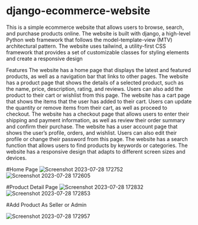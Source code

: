 # django-ecommerce-website
This is a simple ecommerce website that allows users to browse, search, and purchase products online. The website is built with django, a high-level Python web framework that follows the model-template-view (MTV) architectural pattern. The website uses tailwind, a utility-first CSS framework that provides a set of customizable classes for styling elements and create a responsive design

Features
The website has a home page that displays the latest and featured products, as well as a navigation bar that links to other pages.
The website has a product page that shows the details of a selected product, such as the name, price, description, rating, and reviews. Users can also add the product to their cart or wishlist from this page.
The website has a cart page that shows the items that the user has added to their cart. Users can update the quantity or remove items from their cart, as well as proceed to checkout.
The website has a checkout page that allows users to enter their shipping and payment information, as well as review their order summary and confirm their purchase.
The website has a user account page that shows the user’s profile, orders, and wishlist. Users can also edit their profile or change their password from this page.
The website has a search function that allows users to find products by keywords or categories.
The website has a responsive design that adapts to different screen sizes and devices.

#Home Page
![Screenshot 2023-07-28 172752](https://github.com/Kaustubh05334/django-ecommerce-website/assets/78357870/21409556-18bd-4db9-9857-50bc2550b10b)
![Screenshot 2023-07-28 172605](https://github.com/Kaustubh05334/django-ecommerce-website/assets/78357870/4a161bfe-33e9-4147-ab89-6c849d96e9b2)



#Product Detail Page
![Screenshot 2023-07-28 172832](https://github.com/Kaustubh05334/django-ecommerce-website/assets/78357870/1c7e0fb2-849c-4b77-90ae-122458d6da5d)
![Screenshot 2023-07-28 172853](https://github.com/Kaustubh05334/django-ecommerce-website/assets/78357870/c352b776-8066-4961-ac6a-68c417b4e2b5)

#Add Product As Seller or Admin

![Screenshot 2023-07-28 172957](https://github.com/Kaustubh05334/django-ecommerce-website/assets/78357870/86c26946-6506-40bf-a0c4-10b0de3ab512)
